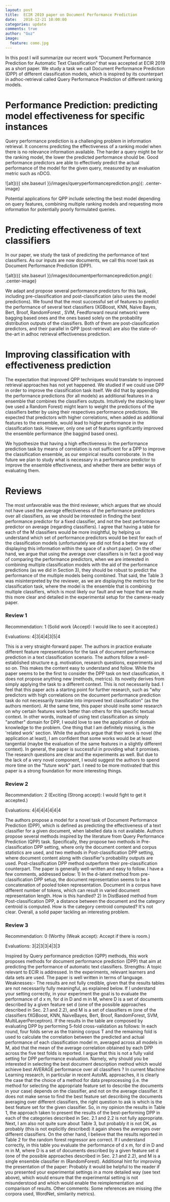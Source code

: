 ```yaml
---
layout: post
title:  ECIR 2019 paper on Document Performance Prediction
date:   2018-12-21 10:00:00
categories: update
comments: true
author: "Guz"
image:
  feature: como.jpg
---
```


<!-- ![alt](/images/image.png){: .center-image}  -->

In this post I will summarize our recent work “Document Performance Prediction for Automatic Text Classification” that was accepted at ECIR 2019 as a short paper. We study a task we call Document Performance Prediction (DPP) of different classification models, which is inspired by its counterpart in adhoc-retrieval called Query Performance Prediction of different ranking models. 

# Performance Prediction: predicting model effectiveness for specific instances
 
Query performance prediction is a challenging problem in information retrieval. It concerns predicting the effectiveness of a ranking model when there is no relevance information available. The harder a query might be for the ranking model, the lower the predicted performance should be. Good performance predictors are able to effectively predict the actual performance of the model for the given query, measured by an evaluation metric such as nDCG.

![alt]({{ site.baseurl }}/images/queryperformanceprediction.png){: .center-image}

Potential applications for QPP include selecting the best model depending on query features, combining multiple ranking models and requesting more information for potentially poorly formulated queries. 

# Predicting effectiveness of text classifiers

In our paper, we study the task of predicting the performance of text classifiers. As our inputs are now documents, we call this novel task as Document Performance Prediction (DPP).

![alt]({{ site.baseurl }}/images/documentperformanceprediction.png){: .center-image}

We adapt and propose several performance predictors for this task, including pre-classification and post-classification (also uses the model predictions). We found that the most successful set of features to predict the performance of several text classifiers (XGBoost, KNN, Naive Bayes, Bert, Broof, RandomForest , SVM, Feedforward neural network) were bagging based ones and the ones based solely on the probability distribution outputs of the classifiers. Both of them are post-classification predictors, and their parallel in QPP (post-retrieval) are also the state-of-the-art in adhoc retrieval effectiveness prediction.

# Improving classification with effectiveness prediction

The expectation that improved QPP techniques would translate to improved retrieval approaches has not yet happened. We studied if we could use DPP in order to improve the classification task itself. We did that by appending the performance predictions (for all models) as additional features in a ensemble that combines the classifiers outputs. Intuitively the stacking layer (we used a Random Forest) might learn to weight the predictions of the classifiers better by using their respectives performance predictions. We expected that predictors with higher correlations, when added as additional features to the ensemble, would lead to higher performance in the classification task. However, only one set of features significantly improved the ensemble performance (the baggind based ones). 

We hypothesize that having a high effectiveness in the performance prediction task by means of correlation is not sufficient for a DPP to improve the classification ensemble, as our empirical results corroborate. In the future we plan to study what is necessary in a performance predictor to improve the ensemble effectiveness, and whether there are better ways of evaluating them.


# Reviews 
The most unfavorable was the third reviewer, which argues that we should not have used the average effectiveness of the performance predictors over all classifiers, as we should be interested in finding the best performance predictor for a fixed classifier, and not the best performance predictor on average (regarding classifiers). I agree that having a table for each of the M classifiers would be more insightful, by helping us understand which set of performance predictors would be best for each of the classification models (unfortunately we did not find a better way of displaying this information within the space of a short paper). On the other hand, we argue that using the average over classifiers is in fact a good way of comparing the performance predictors, when we are interested in combining multiple classification models with the aid of the performance predictions (as we did in Section 3), they should be robust to predict the performance of the multiple models being combined. That said, the Table 3 was misinterpreted by the reviewer, as we are displaying the metrics for the classification task, where the model is the ensemble that is combining multiple classifiers, which is most likely our fault and we hope that we made this more clear and detailed in the experimental setup for the camera-ready paper.

### Review 1

Recommendation: 1 (Solid work (Accept): I would like to see it accepted.)

Evaluations: 4|3|4|4|3|5|4

This is a very straight-forward paper. The authors in practice evaluate different feature representations for the task of document performance prediction in a text classification scenario. The authors follow a well-established structure e.g. motivation, research questions, experiments and so on. This makes the content easy to understand and follow. While the paper seems to be the first to consider the DPP task on text classification, it does not propose anything new (methods, metrics). Its novelty derives from simply applying the task to a different context. This is not necessarily bad. I feel that this paper acts a starting point for further research, such as "why predictors with high correlations on the document performance prediction task do not necessarily translate into improved text classification" (as the authors mention). At the same time, this paper should insite some research on why certain features work better than others for this specific textual context. In other words, instead of using text classification as simply "another" domain for DPP, I would love to see the application of domain knowledge to the problem. One thing that I am definitely missing, is the 'related work' section. While the authors argue that their work is novel (the application at least), I am confident that some works would be at least tangential (maybe the evaluation of the same features in a slightly different context). In general, the paper is successful in providing what it promises. The research questions are clear and the experiments as well. But due to the lack of a very novel component, I would suggest the authors to spend more time on the "future work" part. I need to be more motivated that this paper is a strong foundation for more interesting things.

### Review 2

Recommendation: 2 (Exciting (Strong accept): I would fight to get it accepted.)

Evaluations: 4|4|4|4|4|4|4

The authors propose a model for a novel task of Document Performance Prediction (DPP), which is defined as predicting the effectiveness of a text classifier for a given document, when labelled data is not available.  Authors propose several methods inspired by the literature from Query Performance Prediction (QPP) task. Specifically, they propose two methods in Pre-classification DPP setting, where only the document content and corpus statistics are used, and two methods in Post-classification DPP setting, where document content along with classifier's probability outputs are used. Post-classification DPP method outperform their pre-classification counterpart. The paper is generally well-written and easy to follow. I have a few comments, addressed below: 1) In the d-latent method from pre-classification DPP setup, the document representation seems to be a concatenation of pooled token representation. Document in a corpus have different number of tokens, which can result in varied document representation length. How is this handled? 2) In DistBased method from Post-classification DPP, a distance between the document and the category centroid is computed. How is the category centroid computed? It's not clear. Overall, a solid paper tackling an interesting problem.

### Review 3

Recommendation: 0 (Worthy (Weak accept): Accept if there is room.)

Evaluations: 3|2|3|3|4|3|3

Inspired by Query performance prediction (QPP) methods, this work proposes methods for document performance prediction (DPP) that aim at predicting the performance of automatic text classifiers. Strengths: A topic relevant to ECIR is addressed. In the experiments,  relevant learners and data sets are used. The paper is well written in terms of language. Weaknesses:- The results are not fully credible, given that the results tables are not necessarily fully meaningful, as explained below. If I understand your setting correctly, in your experiment the goal is to evaluate the performance of d x m, for d in D and m in M, where D is a set of documents described by a given feature set d (one of the possible approaches described in Sec. 2.1 and 2.2), and M is a set of classifiers m (one of the classifiers fXGBoost, KNN, NaiveBayes, Bert, Broof, RandomForest, SVM, MultiLayerPerceptron). If the results in the table are composed by evaluating DPP by performing 5-fold cross-validation as follows: In each round, four folds serve as the training corpus T and the remaining fold is used to calculate the correlation between the predicted and actual performance of each classification model m, averaged across all models in M, abd that the mean of the average correlation obtained by each DPP across the five test folds is reported. I argue that this is not a fully valid setting for DPP performance evaluation. Namely, why should you be interested in selecting the best document description method which would achieve best AVERAGE performance over all classifiers ? In current Machine Learning research, in particular in recent AutoML approaches, it is clearly the case that the choice of a method for data preprocessing (i.e. the method for selecting the appropriate feature set to describe the documents in your case) depends on the classifier, and not on the average classifier. It does not make sense to find the best feature set describing the documents averaging over different classifiers, the right question to ask is which is the best feature set for the given classifier. So, in my opinion the results in Table 1, the approach taken to present the results of the best-performing DPP in each of the categories described in Sec. 2.1 and 2.2 is not fully appropriate. Next, I am also not quite sure about Table 3, but probably it is not OK, as probably (this is not explicitly described) it again shows the averages over different classifiers. On the other hand, I believe that the results reported in Table 2 for the random forest regressor are correct. If I understand correctly, in this table you evaluate the performance of d x m, for d in D and m in M, where D is a set of documents described by a given feature set d (one of the possible approaches described in Sec. 2.1 and 2.2), and M is a single ensemble classifier m (RandomForest). Additional hint for improving the presentation of the paper: Probably it would be helpful to the reader if you presented your experimental settings in a more detailed way (see text above), which would ensure that the experimental setting is not misunderstood and which would enable the reimplementation and comparison of results. Other comments: Some references are missing (the corpora used, WordNet, similarity metrics).
